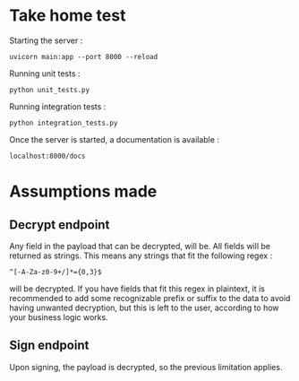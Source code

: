 # Take home test

Starting the server :
```
uvicorn main:app --port 8000 --reload
````

Running unit tests :
````
python unit_tests.py
````
Running integration tests :
````
python integration_tests.py
````
Once the server is started, a documentation is available :
````
localhost:8000/docs
````

# Assumptions made

## Decrypt endpoint
Any field in the payload that can be decrypted, will be. All fields will be returned as strings. This means any strings that fit the following regex : 
````
^[-A-Za-z0-9+/]*={0,3}$
````
will be decrypted. If you have fields that fit this regex in plaintext, it is recommended to add some recognizable prefix or suffix to the data to avoid having unwanted decryption, but this is left to the user, according to how your business logic works.

## Sign endpoint
Upon signing, the payload is decrypted, so the previous limitation applies.